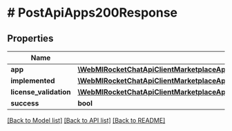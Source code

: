 # # PostApiApps200Response

## Properties

Name | Type | Description | Notes
------------ | ------------- | ------------- | -------------
**app** | [**\WebMIRocketChatApiClientMarketplaceAppsApi\Model\PostApiApps200ResponseApp**](PostApiApps200ResponseApp.md) |  | [optional]
**implemented** | [**\WebMIRocketChatApiClientMarketplaceAppsApi\Model\PostApiApps200ResponseImplemented**](PostApiApps200ResponseImplemented.md) |  | [optional]
**license_validation** | [**\WebMIRocketChatApiClientMarketplaceAppsApi\Model\PostApiApps200ResponseLicenseValidation**](PostApiApps200ResponseLicenseValidation.md) |  | [optional]
**success** | **bool** |  | [optional]

[[Back to Model list]](../../README.md#models) [[Back to API list]](../../README.md#endpoints) [[Back to README]](../../README.md)
